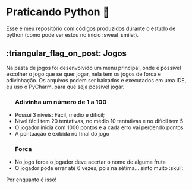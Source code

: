 # Praticando Python :snake:

<p>Esse é meu repositório com códigos produzidos durante o estudo de python (como pode ver estou no início :sweat_smile:).</p>

<h2>:triangular_flag_on_post: Jogos</h2>
<p>Na pasta de jogos foi desenvolvido um menu principal, onde é possível escolher o jogo que se quer jogar, nela tem os jogos de forca e adivinhação.
Os arquivos podem ser baixados e executados em uma IDE, eu uso o PyCharm, para que seja possível jogar.</p>
<ul>
    <h3><b>Adivinha um número de 1 a 100</b></h3>
    <li>Possui 3 níveis: Fácil, médio e difícil;</li>
    <li>Nível fácil tem 20 tentativas, no médio 10 tentativas e no difícil tem 5</li>
    <li>O jogador inicia com 1000 pontos e a cada erro vai perdendo pontos</li>
    <li>A pontuação é exibida no final do jogo</li>
</ul>
<ul>
   <h3>Forca</h3>
   <li>No jogo forca o jogador deve acertar o nome de alguma fruta</li>
   <li>O jogador pode errar até 6 vezes, pois na sétima... sinto muito :skull:</li>
</ul>
<p>Por enquanto é isso!</p>
    
    
    

